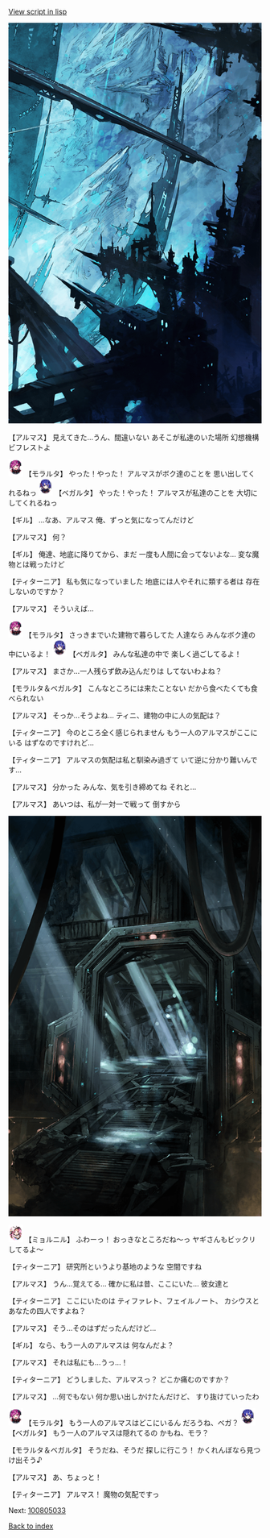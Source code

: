 [View script in lisp](../scripts/100805021.txt)

![underground_world_2.png](../images/backgrounds/underground_world_2.png)

【アルマス】
見えてきた…うん、間違いない
あそこが私達のいた場所
幻想機構ビフレストよ

<img src="../images/units/3104011.png" alt="3104011.png" height="34"/>
【モラルタ】
やった！やった！
アルマスがボク達のことを
思い出してくれるねっ

<img src="../images/units/3104111.png" alt="3104111.png" height="34"/>
【ベガルタ】
やった！やった！
アルマスが私達のことを
大切にしてくれるねっ

【ギル】
…なあ、アルマス
俺、ずっと気になってんだけど

【アルマス】
何？

【ギル】
俺達、地底に降りてから、まだ
一度も人間に会ってないよな…
変な魔物とは戦ったけど

【ティターニア】
私も気になっていました
地底には人やそれに類する者は
存在しないのですか？

【アルマス】
そういえば…

<img src="../images/units/3104011.png" alt="3104011.png" height="34"/>
【モラルタ】
さっきまでいた建物で暮らしてた
人達なら
みんなボク達の中にいるよ！

<img src="../images/units/3104111.png" alt="3104111.png" height="34"/>
【ベガルタ】
みんな私達の中で
楽しく過ごしてるよ！

【アルマス】
まさか…一人残らず飲み込んだりは
してないわよね？

【モラルタ＆ベガルタ】
こんなところには来たことない
だから食べたくても食べられない

【アルマス】
そっか…そうよね…
ティニ、建物の中に人の気配は？

【ティターニア】
今のところ全く感じられません
もう一人のアルマスがここにいる
はずなのですけれど…

【ティターニア】
アルマスの気配は私と馴染み過ぎて
いて逆に分かり難いんです…

【アルマス】
分かった
みんな、気を引き締めてね
それと…

【アルマス】
あいつは、私が一対一で戦って
倒すから

![bifrost.png](../images/backgrounds/bifrost.png)

<img src="../images/units/3200111.png" alt="3200111.png" height="34"/>
【ミョルニル】
ふわーっ！
おっきなところだね～っ
ヤギさんもビックリしてるよ～

【ティターニア】
研究所というより基地のような
空間ですね

【アルマス】
うん…覚えてる…
確かに私は昔、ここにいた…
彼女達と

【ティターニア】
ここにいたのは
ティファレト、フェイルノート、
カシウスとあなたの四人ですよね？

【アルマス】
そう…そのはずだったんだけど…

【ギル】
なら、もう一人のアルマスは
何なんだよ？

【アルマス】
それは私にも…うっ…！

【ティターニア】
どうしました、アルマスっ？
どこか痛むのですか？

【アルマス】
…何でもない
何か思い出しかけたんだけど、
すり抜けていったわ

<img src="../images/units/3104011.png" alt="3104011.png" height="34"/>
【モラルタ】
もう一人のアルマスはどこにいるん
だろうね、ベガ？

<img src="../images/units/3104111.png" alt="3104111.png" height="34"/>
【ベガルタ】
もう一人のアルマスは隠れてるの
かもね、モラ？

【モラルタ＆ベガルタ】
そうだね、そうだ
探しに行こう！
かくれんぼなら見つけ出そう♪

【アルマス】
あ、ちょっと！

【ティターニア】
アルマス！
魔物の気配ですっ

Next: [100805033](100805033.md)

[Back to index](index.md)
